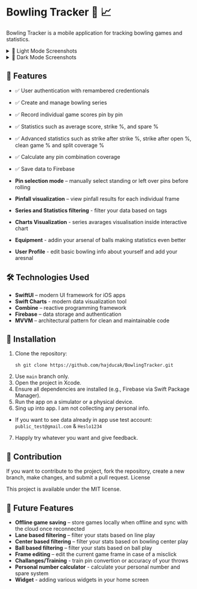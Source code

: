 # Bowling Tracker 🎳 📈

Bowling Tracker is a mobile application for tracking bowling games and statistics.

<details>
  <summary>🌟 Light Mode Screenshots</summary>
  <div style="display: flex; justify-content: center; gap: 10px;">
    <img src="SportTracker/BowlingTracker/Assets.xcassets/Screenshots/light mode/screenshot1.imageset/screenshot1.png" width="150">
    <img src="SportTracker/BowlingTracker/Assets.xcassets/Screenshots/light mode/screenshot2.imageset/screenshot2.png" width="150">
    <img src="SportTracker/BowlingTracker/Assets.xcassets/Screenshots/light mode/screenshot3.imageset/screenshot3.png" width="150">
    <img src="SportTracker/BowlingTracker/Assets.xcassets/Screenshots/light mode/screenshot4.imageset/screenshot4.png" width="150">
    <img src="SportTracker/BowlingTracker/Assets.xcassets/Screenshots/light mode/screenshot5.imageset/screenshot5.png" width="150">
    <img src="SportTracker/BowlingTracker/Assets.xcassets/Screenshots/light mode/screenshot6.imageset/screenshot6.png" width="150">
  </div>
</details>

<details>
  <summary>🌙 Dark Mode Screenshots</summary>
  <div style="display: flex; justify-content: center; gap: 10px;">
    <img src="SportTracker/BowlingTracker/Assets.xcassets/Screenshots/Dark mode/screenshot1.imageset/screenshot1.png" width="150">
    <img src="SportTracker/BowlingTracker/Assets.xcassets/Screenshots/Dark mode/screenshot2.imageset/screenshot2.png" width="150">
    <img src="SportTracker/BowlingTracker/Assets.xcassets/Screenshots/Dark mode/screenshot3.imageset/screenshot3.png" width="150">
    <img src="SportTracker/BowlingTracker/Assets.xcassets/Screenshots/Dark mode/screenshot8.imageset/screenshot8.png" width="150">
    <img src="SportTracker/BowlingTracker/Assets.xcassets/Screenshots/Dark mode/screenshot4.imageset/screenshot4.png" width="150">
    <img src="SportTracker/BowlingTracker/Assets.xcassets/Screenshots/Dark mode/screenshot9.imageset/screenshot9.png" width="150">
    <img src="SportTracker/BowlingTracker/Assets.xcassets/Screenshots/Dark mode/screenshot5.imageset/screenshot5.png" width="150">
    <img src="SportTracker/BowlingTracker/Assets.xcassets/Screenshots/Dark mode/screenshot6.imageset/screenshot6.png" width="150">
    <img src="SportTracker/BowlingTracker/Assets.xcassets/Screenshots/Dark mode/screenshot7.imageset/screenshot7.png" width="150">
  </div>
</details>

## 🚀 Features
- ✅ User authentication with remambered credentionals
- ✅ Create and manage bowling series
- ✅ Record individual game scores pin by pin
- ✅ Statistics such as average score, strike %, and spare %
- ✅ Advanced statistics such as strike after strike %, strike after open %, clean game % and split coverage %
- ✅ Calculate any pin combination coverage
- ✅ Save data to Firebase

- **Pin selection mode** – manually select standing or left over pins before rolling
- **Pinfall visualization** – view pinfall results for each individual frame  
- **Series and Statistics filtering** - filter your data based on tags
- **Charts Visualization** - series avarages visualisation inside interactive chart
- **Equipment** - addin your arsenal of balls making statistics even better
- **User Profile** - edit basic bowling info about yourself and add your aresnal

## 🛠️ Technologies Used
- **SwiftUI** – modern UI framework for iOS apps
- **Swift Charts** - modern data visualization tool
- **Combine** – reactive programming framework
- **Firebase** – data storage and authentication
- **MVVM** – architectural pattern for clean and maintainable code

## 🔧 Installation
1. Clone the repository:
   ```
   sh git clone https://github.com/hajducak/BowlingTracker.git
   ```
2. Use `main` branch only.
3. Open the project in Xcode.
4. Ensure all dependencies are installed (e.g., Firebase via Swift Package Manager).
5. Run the app on a simulator or a physical device.
6. Sing up into app. I am not collecting any personal info.
- If you want to see data already in app use test account: `public_test@gmail.com` & `Heslo1234`
7. Happly try whatever you want and give feedback.

## 🪪 Contribution

If you want to contribute to the project, fork the repository, create a new branch, make changes, and submit a pull request.
License

This project is available under the MIT license.

## 🔮 Future Features
- **Offline game saving** – store games locally when offline and sync with the cloud once reconnected
- **Lane based filtering** – filter your stats based on line play
- **Center based filtering** – filter your stats based on bowling center play    
- **Ball based filtering** – filter your stats based on ball play
- **Frame editing** – edit the current game frame in case of a misclick  
- **Challanges/Training** - train pin convertion or accuracy of your throws
- **Personal number calculator** - calculate your personal number and spare system
- **Widget** - adding various widgets in your home screen
